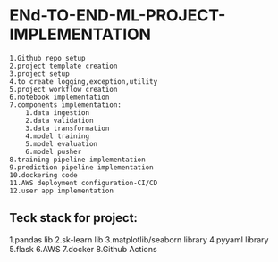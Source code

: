 # ENd-TO-END-ML-PROJECT-IMPLEMENTATION 
    1.Github repo setup
    2.project template creation
    3.project setup
    4.to create logging,exception,utility
    5.project workflow creation
    6.notebook implementation
    7.components implementation:
        1.data ingestion
        2.data validation
        3.data transformation
        4.model training
        5.model evaluation
        6.model pusher
    8.training pipeline implementation
    9.prediction pipeline implementation
    10.dockering code
    11.AWS deployment configuration-CI/CD
    12.user app implementation

## Teck stack for project:
1.pandas lib
2.sk-learn lib
3.matplotlib/seaborn library
4.pyyaml library
5.flask
6.AWS
7.docker
8.Github Actions
